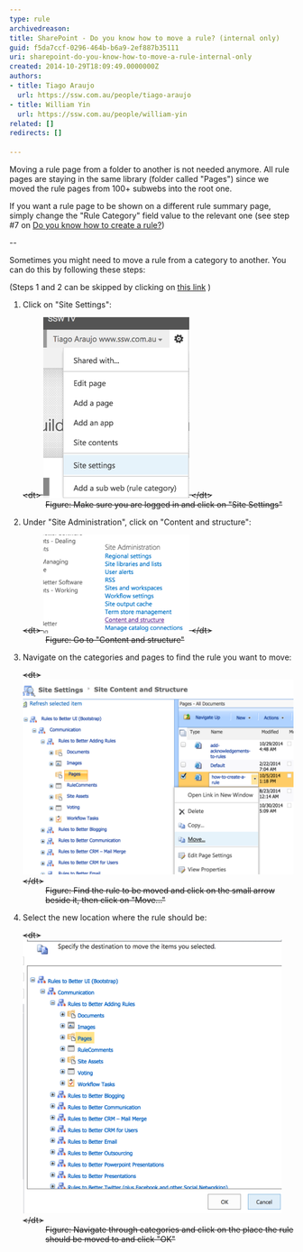 ```yaml
---
type: rule
archivedreason: 
title: SharePoint - Do you know how to move a rule? (internal only)
guid: f5da7ccf-0296-464b-b6a9-2ef887b35111
uri: sharepoint-do-you-know-how-to-move-a-rule-internal-only
created: 2014-10-29T18:09:49.0000000Z
authors:
- title: Tiago Araujo
  url: https://ssw.com.au/people/tiago-araujo
- title: William Yin
  url: https://ssw.com.au/people/william-yin
related: []
redirects: []

---
```


Moving a rule page from a folder to another is not needed anymore. All rule pages are staying in the same library (folder called "Pages") since we moved the rule pages from 100+ subwebs into the root one.

If you want a rule page to be shown on a different rule summary page, simply change the "Rule Category" field value to the relevant one (see step #7 on [Do you know how to create a rule?](/Pages/how-to-create-a-rule.aspx))

--

Sometimes you might need to move a rule from a category to another. You can do this by following these steps:

(Steps 1 and 2 can be skipped by clicking on [this link](/_layouts/15/sitemanager.aspx?Source=%7bWebUrl%7d_layouts/15/settings.aspx) )

<!--endintro-->

1. Click on "Site Settings": <br>      <dl class="image" style="text-decoration:line-through;">&lt;dt&gt;
            <img src="site-settings.png" alt="site-settings.png" style="width:259px;"> &lt;/dt&gt;<dd>Figure: Make sure you are logged in and click on "Site Settings"</dd></dl>
2. Under "Site Administration", click on "Content and structure": <br>      <dl class="image" style="text-decoration:line-through;">&lt;dt&gt;
            <img src="content-structure.png" alt="content-structure.png" style="width:259px;">
         &lt;/dt&gt;<dd>Figure: Go to "Content and structure"</dd></dl>
3. Navigate on the categories and pages to find the rule you want to move: <br>      <dl class="image" style="text-decoration:line-through;">&lt;dt&gt;
            <img src="move-rule.png" alt="move-rule.png" style="width:550px;">
         &lt;/dt&gt;<dd>Figure: Find the rule to be moved and click on the small arrow beside it, then click on "Move..."</dd></dl>
4. Select the new location where the rule should be: <br>      <dl class="image" style="text-decoration:line-through;">&lt;dt&gt;
            <img src="select-new-place.png" alt="select-new-place.png" style="width:459px;">
         &lt;/dt&gt;<dd>Figure: Navigate through categories and click on the place the rule should be moved to and click "OK"</dd></dl>
